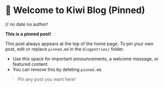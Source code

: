 # 📌 Welcome to Kiwi Blog (Pinned)
// no date no author!

<div class="pinned-post">
  <strong>This is a pinned post!</strong>
  <p>This post always appears at the top of the home page. To pin your own post, edit or replace <code>pinned.md</code> in the <code>blogentries/</code> folder.</p>
  <ul>
    <li>Use this space for important announcements, a welcome message, or featured content.</li>
    <li>You can remove this by deleting <code>pinned.md</code>.</li>
  </ul>
  <blockquote>Pin any post you want here!</blockquote>
</div>
